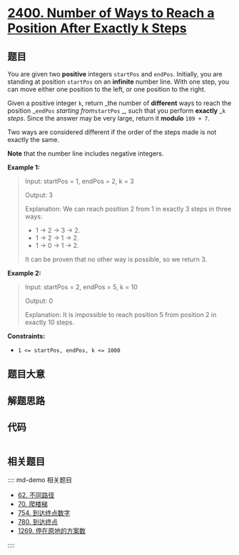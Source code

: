# [2400. Number of Ways to Reach a Position After Exactly k Steps](https://leetcode.com/problems/number-of-ways-to-reach-a-position-after-exactly-k-steps/)

## 题目

You are given two **positive** integers `startPos` and `endPos`. Initially,
you are standing at position `startPos` on an **infinite** number line. With
one step, you can move either one position to the left, or one position to the
right.

Given a positive integer `k`, return _the number of **different** ways to
reach the position _`endPos` _starting from_`startPos` _, such that you
perform **exactly** _`k` _steps_. Since the answer may be very large, return
it **modulo** `109 + 7`.

Two ways are considered different if the order of the steps made is not
exactly the same.

**Note** that the number line includes negative integers.



**Example 1:**

> Input: startPos = 1, endPos = 2, k = 3
> 
> Output: 3
> 
> Explanation: We can reach position 2 from 1 in exactly 3 steps in three ways:
> - 1 -> 2 -> 3 -> 2.
> - 1 -> 2 -> 1 -> 2.
> - 1 -> 0 -> 1 -> 2.
> 
> It can be proven that no other way is possible, so we return 3.

**Example 2:**

> Input: startPos = 2, endPos = 5, k = 10
> 
> Output: 0
> 
> Explanation: It is impossible to reach position 5 from position 2 in exactly 10 steps.

**Constraints:**

  * `1 <= startPos, endPos, k <= 1000`


## 题目大意

## 解题思路

## 代码

```javascript

```

## 相关题目

:::: md-demo 相关题目
- [62. 不同路径](./0062.md)
- [70. 爬楼梯](./0070.md)
- [754. 到达终点数字](https://leetcode.com/problems/reach-a-number)
- [780. 到达终点](https://leetcode.com/problems/reaching-points)
- [1269. 停在原地的方案数](https://leetcode.com/problems/number-of-ways-to-stay-in-the-same-place-after-some-steps)

::::
